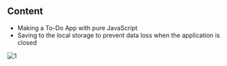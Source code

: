 ## Content
- Making a To-Do App with pure JavaScript
- Saving to the local storage to prevent data loss when the application is closed

![1](https://user-images.githubusercontent.com/46905124/111880320-e5aad580-89bb-11eb-8c95-ce2fbafa0c05.png)
